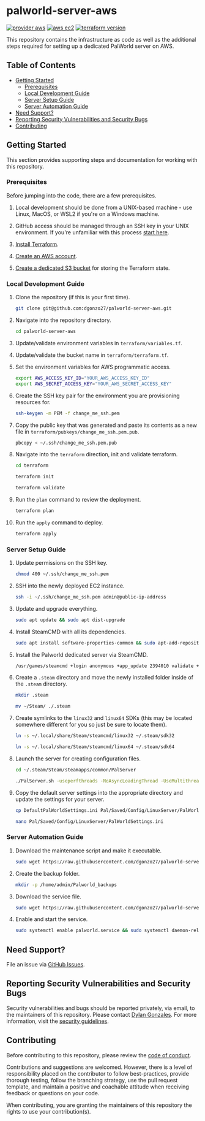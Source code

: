 # palworld-server-aws

[![provider aws](https://img.shields.io/badge/provider-aws-blue?logo=amazonaws)](https://img.shields.io/badge/provider-aws-blue?logo=amazonaws) [![aws ec2](https://img.shields.io/badge/aws-ec2-blue?logo=amazonec2&logoColor=#FF9900)](https://img.shields.io/badge/aws-ec2-blue?logo=amazonec2&logoColor=#FF9900) [![terraform version](https://img.shields.io/badge/terraform-v5.33.0-blue?logo=terraform&logoColor=purple)](https://img.shields.io/badge/terraform-v1.2.4-blue?logo=terraform&logoColor=purple)

This repository contains the infrastructure as code as well as the additional steps required for setting up a dedicated PalWorld server on AWS.

## Table of Contents

- [Getting Started](#getting-started)
  - [Prerequisites](#prerequisites)
  - [Local Development Guide](#local-development-guide)
  - [Server Setup Guide](#server-setup-guide)
  - [Server Automation Guide](#server-automation-guide)
- [Need Support?](#need-support)
- [Reporting Security Vulnerabilities and Security Bugs](#reporting-security-vulnerabilities-and-security-bugs)
- [Contributing](#contributing)

## Getting Started

This section provides supporting steps and documentation for working with this repository.

### Prerequisites

Before jumping into the code, there are a few prerequisites.

1. Local development should be done from a UNIX-based machine - use Linux, MacOS, or WSL2 if you're on a Windows machine.

2. GitHub access should be managed through an SSH key in your UNIX environment. If you're unfamiliar with this process [start here](https://docs.github.com/en/authentication/connecting-to-github-with-ssh).

3. [Install Terraform](https://learn.hashicorp.com/tutorials/terraform/install-cli).

4. [Create an AWS account](https://aws.amazon.com/resources/create-account/).

5. [Create a dedicated S3 bucket](https://docs.aws.amazon.com/AmazonS3/latest/userguide/creating-bucket.html) for storing the Terraform state.

### Local Development Guide

1. Clone the repository (if this is your first time).

   ```sh
   git clone git@github.com:dgonzo27/palworld-server-aws.git
   ```

2. Navigate into the repository directory.

   ```sh
   cd palworld-server-aws
   ```

3. Update/validate environment variables in `terraform/variables.tf`.

4. Update/validate the bucket name in `terraform/terraform.tf`.

5. Set the environment variables for AWS programmatic access.

   ```sh
   export AWS_ACCESS_KEY_ID="YOUR_AWS_ACCESS_KEY_ID"
   export AWS_SECRET_ACCESS_KEY="YOUR_AWS_SECRET_ACCESS_KEY"
   ```

6. Create the SSH key pair for the environment you are provisioning resources for.

   ```sh
   ssh-keygen -m PEM -f change_me_ssh.pem
   ```

7. Copy the public key that was generated and paste its contents as a new file in `terraform/pubkeys/change_me_ssh.pem.pub`.

   ```sh
   pbcopy < ~/.ssh/change_me_ssh.pem.pub
   ```

8. Navigate into the `terraform` direction, init and validate terraform.

   ```sh
   cd terraform

   terraform init

   terraform validate
   ```

9. Run the `plan` command to review the deployment.

   ```sh
   terraform plan
   ```

10. Run the `apply` command to deploy.

    ```sh
    terraform apply
    ```

### Server Setup Guide

1. Update permissions on the SSH key.

   ```sh
   chmod 400 ~/.ssh/change_me_ssh.pem
   ```

2. SSH into the newly deployed EC2 instance.

   ```sh
   ssh -i ~/.ssh/change_me_ssh.pem admin@public-ip-address
   ```

3. Update and upgrade everything.

   ```sh
   sudo apt update && sudo apt dist-upgrade
   ```

4. Install SteamCMD with all its dependencies.

   ```sh
   sudo apt install software-properties-common && sudo apt-add-repository non-free && sudo dpkg --add-architecture i386 && sudo apt update && sudo apt install steamcmd
   ```

5. Install the Palworld dedicated server via SteamCMD.

   ```sh
   /usr/games/steamcmd +login anonymous +app_update 2394010 validate +quit
   ```

6. Create a `.steam` directory and move the newly installed folder inside of the `.steam` directory.

   ```sh
   mkdir .steam

   mv ~/Steam/ ./.steam
   ```

7. Create symlinks to the `linux32` and `linux64` SDKs (this may be located somewhere different for you so just be sure to locate them).

   ```sh
   ln -s ~/.local/share/Steam/steamcmd/linux32 ~/.steam/sdk32

   ln -s ~/.local/share/Steam/steamcmd/linux64 ~/.steam/sdk64
   ```

8. Launch the server for creating configuration files.

   ```sh
   cd ~/.steam/Steam/steamapps/common/PalServer

   ./PalServer.sh -useperfthreads -NoAsyncLoadingThread -UseMultithreadForDS
   ```

9. Copy the default server settings into the appropriate directory and update the settings for your server.

   ```sh
   cp DefaultPalWorldSettings.ini Pal/Saved/Config/LinuxServer/PalWorldSettings.ini

   nano Pal/Saved/Config/LinuxServer/PalWorldSettings.ini
   ```

### Server Automation Guide

1. Download the maintenance script and make it executable.

   ```sh
   sudo wget https://raw.githubusercontent.com/dgonzo27/palworld-server-aws/master/scripts/palworld-maintenance.sh -P /home/admin/ && sudo chmod +x /home/admin/palworld-maintenance.sh
   ```

2. Create the backup folder.

   ```sh
   mkdir -p /home/admin/Palworld_backups
   ```

3. Download the service file.

   ```sh
   sudo wget https://raw.githubusercontent.com/dgonzo27/palworld-server-aws/master/scripts/palworld.service -P /etc/systemd/system/
   ```

4. Enable and start the service.

   ```sh
   sudo systemctl enable palworld.service && sudo systemctl daemon-reload && sudo systemctl start palworld.service
   ```

## Need Support?

File an issue via [GitHub Issues](https://github.com/dgonzo27/palworld-server-aws/issues).

## Reporting Security Vulnerabilities and Security Bugs

Security vulnerabilities and bugs should be reported privately, via email, to the maintainers of this repository. Please contact [Dylan Gonzales](mailto:dylangonzales247@gmail.com). For more information, visit the [security guidelines](./SECURITY.md).

## Contributing

Before contributing to this repository, please review the [code of conduct](./CODE_OF_CONDUCT.md).

Contributions and suggestions are welcomed. However, there is a level of responsibility placed on the contributor to follow best-practices, provide thorough testing, follow the branching strategy, use the pull request template, and maintain a positive and coachable attitude when receiving feedback or questions on your code.

When contributing, you are granting the maintainers of this repository the rights to use your contribution(s).
